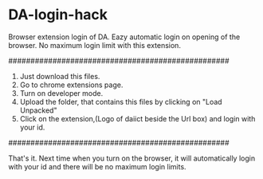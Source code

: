 # DA-login-hack

Browser extension login of DA.
Eazy automatic login on opening of the browser.
No maximum login limit with this extension.

##################################################

1. Just download this files.
2. Go to chrome extensions page.
3. Turn on developer mode.
4. Upload the folder, that contains this files by clicking on "Load Unpacked"
5. Click on the extension,(Logo of daiict beside the Url box) and login with your id.

##################################################

That's it.
Next time when you turn on the browser,
it will automatically login with your id and there will be no maximum login limits.
